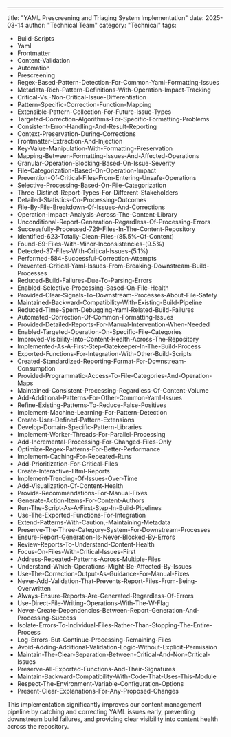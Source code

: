 ---
title: "YAML Prescreening and Triaging System Implementation"
date: 2025-03-14
author: "Technical Team"
category: "Technical"
tags:
  - Build-Scripts
  - Yaml
  - Frontmatter
  - Content-Validation
  - Automation
  - Prescreening
  - Regex-Based-Pattern-Detection-For-Common-Yaml-Formatting-Issues
  - Metadata-Rich-Pattern-Definitions-With-Operation-Impact-Tracking
  - Critical-Vs.-Non-Critical-Issue-Differentiation
  - Pattern-Specific-Correction-Function-Mapping
  - Extensible-Pattern-Collection-For-Future-Issue-Types
  - Targeted-Correction-Algorithms-For-Specific-Formatting-Problems
  - Consistent-Error-Handling-And-Result-Reporting
  - Context-Preservation-During-Corrections
  - Frontmatter-Extraction-And-Injection
  - Key-Value-Manipulation-With-Formatting-Preservation
  - Mapping-Between-Formatting-Issues-And-Affected-Operations
  - Granular-Operation-Blocking-Based-On-Issue-Severity
  - File-Categorization-Based-On-Operation-Impact
  - Prevention-Of-Critical-Files-From-Entering-Unsafe-Operations
  - Selective-Processing-Based-On-File-Categorization
  - Three-Distinct-Report-Types-For-Different-Stakeholders
  - Detailed-Statistics-On-Processing-Outcomes
  - File-By-File-Breakdown-Of-Issues-And-Corrections
  - Operation-Impact-Analysis-Across-The-Content-Library
  - Unconditional-Report-Generation-Regardless-Of-Processing-Errors
  - Successfully-Processed-729-Files-In-The-Content-Repository
  - Identified-623-Totally-Clean-Files-(85.5%-Of-Content)
  - Found-69-Files-With-Minor-Inconsistencies-(9.5%)
  - Detected-37-Files-With-Critical-Issues-(5.1%)
  - Performed-584-Successful-Correction-Attempts
  - Prevented-Critical-Yaml-Issues-From-Breaking-Downstream-Build-Processes
  - Reduced-Build-Failures-Due-To-Parsing-Errors
  - Enabled-Selective-Processing-Based-On-File-Health
  - Provided-Clear-Signals-To-Downstream-Processes-About-File-Safety
  - Maintained-Backward-Compatibility-With-Existing-Build-Pipeline
  - Reduced-Time-Spent-Debugging-Yaml-Related-Build-Failures
  - Automated-Correction-Of-Common-Formatting-Issues
  - Provided-Detailed-Reports-For-Manual-Intervention-When-Needed
  - Enabled-Targeted-Operation-On-Specific-File-Categories
  - Improved-Visibility-Into-Content-Health-Across-The-Repository
  - Implemented-As-A-First-Step-Gatekeeper-In-The-Build-Process
  - Exported-Functions-For-Integration-With-Other-Build-Scripts
  - Created-Standardized-Reporting-Format-For-Downstream-Consumption
  - Provided-Programmatic-Access-To-File-Categories-And-Operation-Maps
  - Maintained-Consistent-Processing-Regardless-Of-Content-Volume
  - Add-Additional-Patterns-For-Other-Common-Yaml-Issues
  - Refine-Existing-Patterns-To-Reduce-False-Positives
  - Implement-Machine-Learning-For-Pattern-Detection
  - Create-User-Defined-Pattern-Extensions
  - Develop-Domain-Specific-Pattern-Libraries
  - Implement-Worker-Threads-For-Parallel-Processing
  - Add-Incremental-Processing-For-Changed-Files-Only
  - Optimize-Regex-Patterns-For-Better-Performance
  - Implement-Caching-For-Repeated-Runs
  - Add-Prioritization-For-Critical-Files
  - Create-Interactive-Html-Reports
  - Implement-Trending-Of-Issues-Over-Time
  - Add-Visualization-Of-Content-Health
  - Provide-Recommendations-For-Manual-Fixes
  - Generate-Action-Items-For-Content-Authors
  - Run-The-Script-As-A-First-Step-In-Build-Pipelines
  - Use-The-Exported-Functions-For-Integration
  - Extend-Patterns-With-Caution,-Maintaining-Metadata
  - Preserve-The-Three-Category-System-For-Downstream-Processes
  - Ensure-Report-Generation-Is-Never-Blocked-By-Errors
  - Review-Reports-To-Understand-Content-Health
  - Focus-On-Files-With-Critical-Issues-First
  - Address-Repeated-Patterns-Across-Multiple-Files
  - Understand-Which-Operations-Might-Be-Affected-By-Issues
  - Use-The-Correction-Output-As-Guidance-For-Manual-Fixes
  - Never-Add-Validation-That-Prevents-Report-Files-From-Being-Overwritten
  - Always-Ensure-Reports-Are-Generated-Regardless-Of-Errors
  - Use-Direct-File-Writing-Operations-With-The-W-Flag
  - Never-Create-Dependencies-Between-Report-Generation-And-Processing-Success
  - Isolate-Errors-To-Individual-Files-Rather-Than-Stopping-The-Entire-Process
  - Log-Errors-But-Continue-Processing-Remaining-Files
  - Avoid-Adding-Additional-Validation-Logic-Without-Explicit-Permission
  - Maintain-The-Clear-Separation-Between-Critical-And-Non-Critical-Issues
  - Preserve-All-Exported-Functions-And-Their-Signatures
  - Maintain-Backward-Compatibility-With-Code-That-Uses-This-Module
  - Respect-The-Environment-Variable-Configuration-Options
  - Present-Clear-Explanations-For-Any-Proposed-Changes

This implementation significantly improves our content management pipeline by catching and correcting YAML issues early, preventing downstream build failures, and providing clear visibility into content health across the repository.
